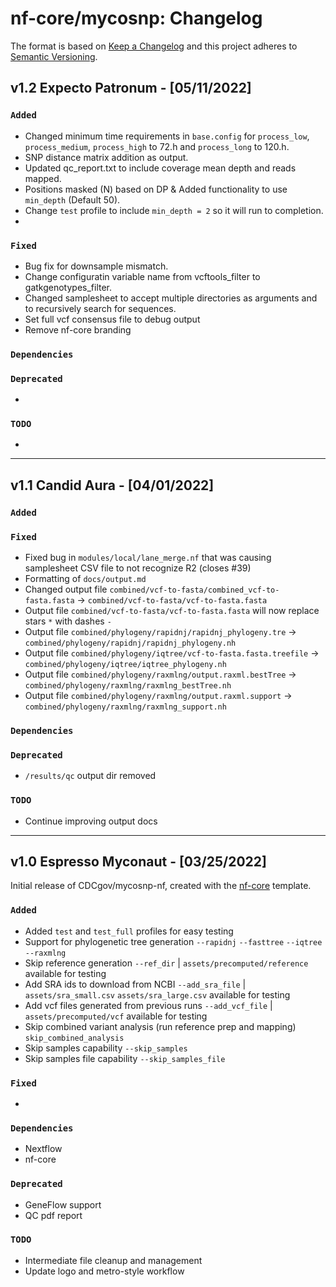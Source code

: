 # nf-core/mycosnp: Changelog

The format is based on [Keep a Changelog](https://keepachangelog.com/en/1.0.0/)
and this project adheres to [Semantic Versioning](https://semver.org/spec/v2.0.0.html).

## v1.2 Expecto Patronum - [05/11/2022]

### `Added`

*   Changed minimum time requirements in `base.config` for `process_low`, `process_medium`, `process_high` to 72.h and `process_long` to 120.h.
*   SNP distance matrix addition as output.
*   Updated qc_report.txt to include coverage mean depth and reads mapped.
*   Positions masked (N) based on DP & Added functionality to use `min_depth` (Default 50).
*   Change `test` profile to include `min_depth = 2` so it will run to completion.
*   
### `Fixed`

*   Bug fix for downsample mismatch.
*   Change configuratin variable name from vcftools_filter to gatkgenotypes_filter.
*   Changed samplesheet to accept multiple directories as arguments and to recursively search for sequences.
*   Set full vcf consensus file to debug output
*   Remove nf-core branding

### `Dependencies`

### `Deprecated`

*   

### `TODO`

*	

---
## v1.1 Candid Aura - [04/01/2022]

### `Added`

### `Fixed`

*   Fixed bug in `modules/local/lane_merge.nf` that was causing samplesheet CSV file to not recognize R2 (closes #39)
*   Formatting of `docs/output.md`
*   Changed output file `combined/vcf-to-fasta/combined_vcf-to-fasta.fasta` -> `combined/vcf-to-fasta/vcf-to-fasta.fasta`
*   Output file `combined/vcf-to-fasta/vcf-to-fasta.fasta` will now replace stars `*` with dashes `-`
*   Output file `combined/phylogeny/rapidnj/rapidnj_phylogeny.tre` -> `combined/phylogeny/rapidnj/rapidnj_phylogeny.nh`
*   Output file `combined/phylogeny/iqtree/vcf-to-fasta.fasta.treefile` -> `combined/phylogeny/iqtree/iqtree_phylogeny.nh`
*   Output file `combined/phylogeny/raxmlng/output.raxml.bestTree` -> `combined/phylogeny/raxmlng/raxmlng_bestTree.nh`
*   Output file `combined/phylogeny/raxmlng/output.raxml.support` -> `combined/phylogeny/raxmlng/raxmlng_support.nh`

### `Dependencies`

### `Deprecated`

*   `/results/qc` output dir removed

### `TODO`

*	Continue improving output docs

---
## v1.0 Espresso Myconaut - [03/25/2022]

Initial release of CDCgov/mycosnp-nf, created with the [nf-core](https://nf-co.re/) template.

### `Added`

*   Added `test` and `test_full` profiles for easy testing
*   Support for phylogenetic tree generation `--rapidnj` `--fasttree` `--iqtree` `--raxmlng`
*   Skip reference generation `--ref_dir` | `assets/precomputed/reference` available for testing
*   Add SRA ids to download from NCBI `--add_sra_file` | `assets/sra_small.csv` `assets/sra_large.csv` available for testing
*   Add vcf files generated from previous runs `--add_vcf_file` | `assets/precomputed/vcf` available for testing
*   Skip combined variant analysis (run reference prep and mapping) `skip_combined_analysis`
*   Skip samples capability `--skip_samples`
*   Skip samples file capability `--skip_samples_file`

### `Fixed`

*   
### `Dependencies`

*   Nextflow
*   nf-core
### `Deprecated`

*   GeneFlow support
*   QC pdf report
### `TODO`

*   Intermediate file cleanup and management
*   Update logo and metro-style workflow
